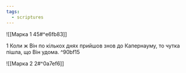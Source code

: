 ```yaml
---
tags:
  - scriptures
---
```


![[Марка 1 45#^e6fb83]]

1 Коли ж Він по кількох днях прийшов знов до Капернауму, то чутка пішла, що Він удома. ^90bf15

![[Марка 2 2#^0a7ef6]]